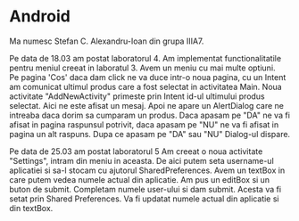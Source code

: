 # Android

Ma numesc Stefan C. Alexandru-Ioan din grupa IIIA7. 

Pe data de 18.03 am postat laboratorul 4.
  Am implementat functionalitatile pentru meniul creeat in laboratul 3. Avem un meniu cu mai multe optiuni.  
  Pe pagina 'Cos' daca dam click ne va duce intr-o noua pagina, cu un Intent am comunicat ultimul produs care a fost selectat in
  activitatea Main.
  Noua activitate "AddNewActivity" primeste prin Intent id-ul ultimului produs selectat. Aici ne este afisat un mesaj. Apoi ne apare un     AlertDialog care ne intreaba daca dorim sa cumparam un produs. Daca apasam pe "DA" ne va fi afisat in pagina raspunsul potrivit,
  daca apasam pe "NU" ne va fi afisat in pagina un alt raspuns. Dupa ce apasam pe "DA" sau "NU" Dialog-ul dispare.
  
Pe data de 25.03 am postat laboratorul 5
  Am creeat o noua activitate "Settings", intram din meniu in aceasta. De aici putem seta username-ul aplicatiei si sa-l stocam cu ajutorul SharedPreferences. Avem un textBox in care putem vedea numele actual din aplicatie. Am pus un editBox si un buton de submit. Completam numele user-ului si dam submit. Acesta va fi setat prin Shared Preferences. Va fi updatat numele actual din aplicatie si din textBox.
